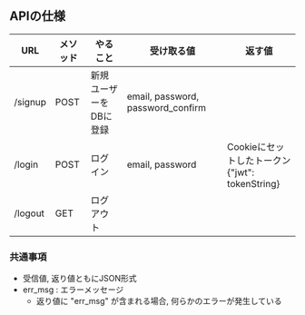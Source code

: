 ## APIの仕様

| URL     | メソッド | やること                       | 受け取る値                        | 返す値      | 
| ------- | -------- | ------------------------------ | --------------------------------- | ----------- | 
| /signup | POST     | 新規ユーザーをDBに登録         | email, password, password_confirm |             | 
| /login  | POST     | ログイン                       | email, password                   |Cookieにセットしたトークン<br>{"jwt": tokenString}| 
| /logout | GET      | ログアウト                     |                                   |             | 

### 共通事項
* 受信値, 返り値ともにJSON形式
* err_msg : エラーメッセージ
  * 返り値に "err_msg" が含まれる場合, 何らかのエラーが発生している
